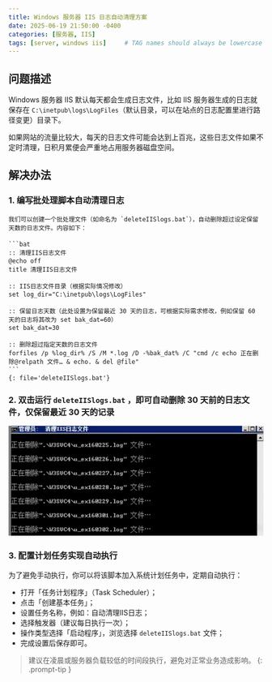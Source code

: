 ```yaml
---
title: Windows 服务器 IIS 日志自动清理方案
date: 2025-06-19 21:50:00 -0400
categories: [服务器, IIS]
tags: [server, windows iis]     # TAG names should always be lowercase
---
```


## 问题描述

Windows 服务器 IIS 默认每天都会生成日志文件，比如 IIS 服务器生成的日志就保存在 `C:\inetpub\logs\LogFiles`（默认目录，可以在站点的日志配置里进行路径变更）目录下。

如果网站的流量比较大，每天的日志文件可能会达到上百兆，这些日志文件如果不定时清理，日积月累便会严重地占用服务器磁盘空间。

## 解决办法

### 1. 编写批处理脚本自动清理日志

    我们可以创建一个批处理文件（如命名为 `deleteIISlogs.bat`），自动删除超过设定保留天数的日志文件。内容如下：

    ```bat
    :: 清理IIS日志文件
    @echo off
    title 清理IIS日志文件

    :: IIS日志文件目录（根据实际情况修改）
    set log_dir="C:\inetpub\logs\LogFiles"

    :: 保留日志天数（此处设置为保留最近 30 天的日志，可根据实际需求修改，例如保留 60 天的日志将其改为 set bak_dat=60）
    set bak_dat=30

    :: 删除超过指定天数的日志文件
    forfiles /p %log_dir% /S /M *.log /D -%bak_dat% /C "cmd /c echo 正在删除@relpath 文件… & echo. & del @file"
    ```
    {: file='deleteIISlogs.bat'}

### 2. 双击运行 `deleteIISlogs.bat` ，即可自动删除 30 天前的日志文件，仅保留最近 30 天的记录

![delete iis logs](/assets/images/20250619/deleteIISlog.webp)

### 3. 配置计划任务实现自动执行

为了避免手动执行，你可以将该脚本加入系统计划任务中，定期自动执行：

- 打开「任务计划程序」（Task Scheduler）；
- 点击「创建基本任务」；
- 设置任务名称，例如：自动清理IIS日志；
- 选择触发器（建议每日执行一次）；
- 操作类型选择「启动程序」，浏览选择 `deleteIISlogs.bat` 文件；
- 完成设置后保存即可。

> 建议在凌晨或服务器负载较低的时间段执行，避免对正常业务造成影响。
{: .prompt-tip }
